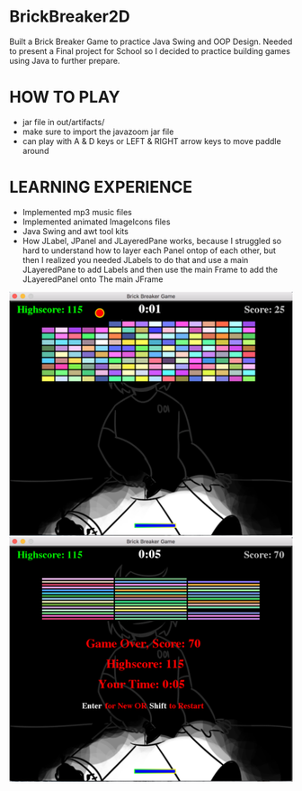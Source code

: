 # BrickBreaker2D

Built a Brick Breaker Game to practice Java Swing and OOP Design. Needed to present a Final project for School so I decided to practice building games using Java to further prepare.

# HOW TO PLAY

- jar file in out/artifacts/
- make sure to import the javazoom jar file 
- can play with A & D keys or LEFT & RIGHT arrow keys to move paddle around

# LEARNING EXPERIENCE

- Implemented mp3 music files
- Implemented animated ImageIcons files
- Java Swing and awt tool kits
- How JLabel, JPanel and JLayeredPane works, because I struggled so hard to understand how to layer each Panel ontop of each other, but then I realized you needed JLabels to do that and use a main JLayeredPane to add Labels and then use the main Frame to add the JLayeredPanel onto The main JFrame


![](https://github.com/Dennayz/BrickBreaker2D/blob/master/images/Gameplay.png)
![](https://github.com/Dennayz/BrickBreaker2D/blob/master/images/Gameplay_screen.png)

